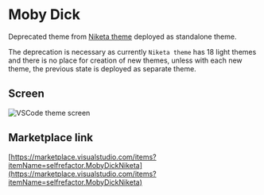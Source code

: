 # Moby Dick

Deprecated theme from [Niketa theme](https://marketplace.visualstudio.com/items?itemName=selfrefactor.Niketa-theme) deployed as standalone theme.

The deprecation is necessary as currently `Niketa theme` has 18 light themes and there is no place for creation of new themes, unless with each new theme, the previous state is deployed as separate theme.

## Screen

![VSCode theme screen](https://github.com/selfrefactor/niketa-themes/blob/master/packages/moby_dick/theme/brave.love.png?raw=true)

## Marketplace link

[https://marketplace.visualstudio.com/items?itemName=selfrefactor.MobyDickNiketa](https://marketplace.visualstudio.com/items?itemName=selfrefactor.MobyDickNiketa)